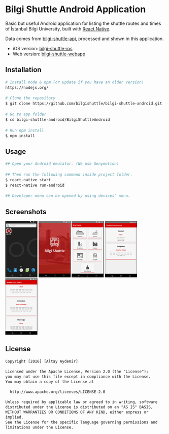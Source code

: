 # Bilgi Shuttle Android Application

Basic but useful Android application for listing the shuttle routes and times of İstanbul Bilgi University, built with [React Native](https://facebook.github.io/react-native/).

Data comes from [bilgi-shuttle-api](https://github.com/mdegis/bilgi-shuttle/), processed and shown in this application.

- iOS version: [bilgi-shuttle-ios](https://github.com/bilgishuttle/bilgi-shuttle-ios)
- Web version: [bilgi-shuttle-webapp](https://github.com/bilgishuttle/bilgi-shuttle-web)

## Installation
```bash
# Install node & npm (or update if you have an older version)
https://nodejs.org/

# Clone the repository
$ git clone https://github.com/bilgishuttle/bilgi-shuttle-android.git

# Go to app folder
$ cd bilgi-shuttle-android/BilgiShuttleAndroid

# Run npm install
$ npm install
```

## Usage
```bash
## Open your Android emulator. (We use Genymotion)

## Then run the following command inside project folder.
$ react-native start
$ react-native run-android

## Developer menu can be opened by using devices' menu.
```

## Screenshots
<img src="Screenshots/bs_android_01.png" width="20%">
<img src="Screenshots/bs_android_02.png" width="20%">
<img src="Screenshots/bs_android_03.png" width="20%">
<img src="Screenshots/bs_android_04.png" width="20%">
<img src="Screenshots/bs_android_05.png" width="20%">


## License

	Copyright [2016] [Altay Aydemir]

    Licensed under the Apache License, Version 2.0 (the "License");
    you may not use this file except in compliance with the License.
    You may obtain a copy of the License at

      http://www.apache.org/licenses/LICENSE-2.0

    Unless required by applicable law or agreed to in writing, software
    distributed under the License is distributed on an "AS IS" BASIS,
    WITHOUT WARRANTIES OR CONDITIONS OF ANY KIND, either express or implied.
    See the License for the specific language governing permissions and
    limitations under the License.
